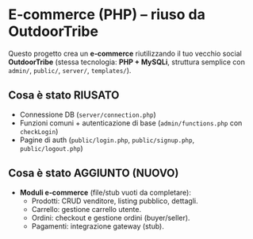# E‑commerce (PHP) – riuso da OutdoorTribe

Questo progetto crea un **e‑commerce** riutilizzando il tuo vecchio social **OutdoorTribe** (stessa tecnologia: **PHP + MySQLi**, struttura semplice con `admin/`, `public/`, `server/`, `templates/`).

## Cosa è stato RIUSATO
- Connessione DB (`server/connection.php`)
- Funzioni comuni + autenticazione di base (`admin/functions.php` con `checkLogin`)
- Pagine di auth (`public/login.php`, `public/signup.php`, `public/logout.php`)

## Cosa è stato AGGIUNTO (NUOVO)
- **Moduli e‑commerce** (file/stub vuoti da completare):
  - Prodotti: CRUD venditore, listing pubblico, dettagli.
  - Carrello: gestione carrello utente.
  - Ordini: checkout e gestione ordini (buyer/seller).
  - Pagamenti: integrazione gateway (stub).

